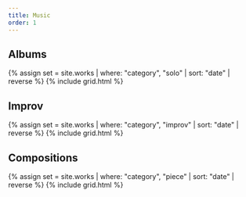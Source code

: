 ```yaml
---
title: Music
order: 1
---
```

## Albums
{% assign set = site.works | where: "category", "solo" | sort: "date" | reverse %}
{% include grid.html %}

## Improv

{% assign set = site.works | where: "category", "improv" | sort: "date" | reverse %}
{% include grid.html %}

## Compositions

{% assign set = site.works | where: "category", "piece" | sort: "date" | reverse %}
{% include grid.html %}
